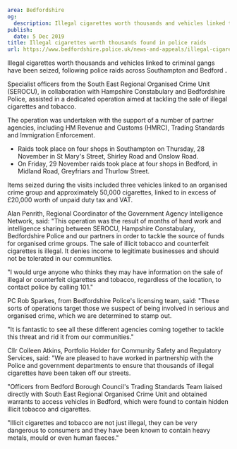 ```yaml
area: Bedfordshire
og:
  description: Illegal cigarettes worth thousands and vehicles linked to criminal gangs have been seized, following police raids across Southampton and Bedford.
publish:
  date: 5 Dec 2019
title: Illegal cigarettes worth thousands found in police raids
url: https://www.bedfordshire.police.uk/news-and-appeals/illegal-cigarettes-found-dec19
```

Illegal cigarettes worth thousands and vehicles linked to criminal gangs have been seized, following police raids across Southampton and Bedford **.**

Specialist officers from the South East Regional Organised Crime Unit (SEROCU), in collaboration with Hampshire Constabulary and Bedfordshire Police, assisted in a dedicated operation aimed at tackling the sale of illegal cigarettes and tobacco.

The operation was undertaken with the support of a number of partner agencies, including HM Revenue and Customs (HMRC), Trading Standards and Immigration Enforcement.

 * Raids took place on four shops in Southampton on Thursday, 28 November in St Mary's Street, Shirley Road and Onslow Road.
 * On Friday, 29 November raids took place at four shops in Bedford, in Midland Road, Greyfriars and Thurlow Street.

Items seized during the visits included three vehicles linked to an organised crime group and approximately 50,000 cigarettes, linked to in excess of £20,000 worth of unpaid duty tax and VAT.

Alan Penrith, Regional Coordinator of the Government Agency Intelligence Network, said: "This operation was the result of months of hard work and intelligence sharing between SEROCU, Hampshire Constabulary, Bedfordshire Police and our partners in order to tackle the source of funds for organised crime groups. The sale of illicit tobacco and counterfeit cigarettes is illegal. It denies income to legitimate businesses and should not be tolerated in our communities.

"I would urge anyone who thinks they may have information on the sale of illegal or counterfeit cigarettes and tobacco, regardless of the location, to contact police by calling 101."

PC Rob Sparkes, from Bedfordshire Police's licensing team, said: "These sorts of operations target those we suspect of being involved in serious and organised crime, which we are determined to stamp out.

"It is fantastic to see all these different agencies coming together to tackle this threat and rid it from our communities."

Cllr Colleen Atkins, Portfolio Holder for Community Safety and Regulatory Services, said: "We are pleased to have worked in partnership with the Police and government departments to ensure that thousands of illegal cigarettes have been taken off our streets.

"Officers from Bedford Borough Council's Trading Standards Team liaised directly with South East Regional Organised Crime Unit and obtained warrants to access vehicles in Bedford, which were found to contain hidden illicit tobacco and cigarettes.

"Illicit cigarettes and tobacco are not just illegal, they can be very dangerous to consumers and they have been known to contain heavy metals, mould or even human faeces."

